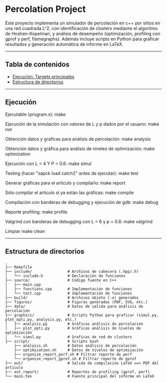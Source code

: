 # Percolation Project

Este proyecto implementa un simulador de percolación en c++ por sitios en una red cuadrada L^2, con identificación de clusters mediante el algoritmo de Hoshen-Kopelman, y análisis de desempeño (optimización, profiling con gprof y perf, flamegraphs). Además incluye scripts en Python para graficar resultados y generación automática de informe en LaTeX.

---

## Tabla de contenidos

- [Ejecución: Targets principales](#ejecucion-targets-principales)
- [Estructura de directorios](#estructura-de-directorios)    

---

## Ejecución

Ejecutable (program.x): 
  make

Ejecución de la simulación con valores de L y p dados por el usuario:
  make run

Obtención datos y graficas para análisis de percolación: 
  make analysis

Obtención datos y gráfica para análisis de niveles de optimización:
  make optimization

Ejecución con L = 4 Y P = 0.6:
  make simul

Testing (hacer "sapck load catch2" antes de ejecutar):
  make test

Generar gráficas para el articulo y compilarlo:
  make report

Sólo compilar el articulo si ya están las gráficas:
  make compile

Compilación con banderas de debugging y ejecución de gdb:
  make debug

Reporte profiling:
 make profile

Valgrind con banderas de debugging con L = 6 y p = 0.6:
  make valgrind

Limpiar
  make clean

---

## Estructura de directorios

```text
.
├── Makefile
├── include/                # Archivos de cabecera (.hpp/.h)
│   └── include.h           # Declaración de funciones
├── source/                 # Código fuente en C++
│   ├── main.cpp              
│   ├── functions.cpp       # Implementación de funciones
│   └── test.cpp            # Implementación de funciones
├── build/                  # Archivos objeto (.o) generados
├── figures/                # Figuras generadas (PDF, SVG, etc.)
├── data/                   # Datos de salida para análisis de percolación
├── graphics/               # Scripts Python para graficar (simul.py, plot_opti.py, analysis.py, etc.)
│   ├── analysis.py         # Gráficas análisis de percolación              
│   ├── plot_opti.py        # Gráficas análisis de niveles de optimización
│   └── simul.py            # Graficas de red de clusters 
├── script/                 # Scripts bash 
    ├── analysis.sh         # Datos análisis de percolación   
    ├── optimization.sh     # Datos de niveles de optimización
    ├── organize_report_perf.sh # Filtrar reporte de perf
    └── organize_report_gprof.sh # Filtrar reporte de gprof                
├── out/                    # Salida de compilación LaTeX ==> PDF del articulo
├── out_report/             # Reportes de profiling (gprof, perf)
└── main.tex                # Fuente principal del informe en LaTeX


